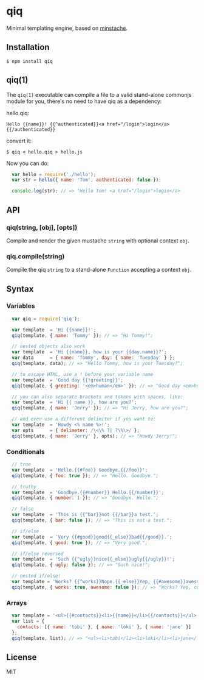 
# qiq

  Minimal templating engine, based on [minstache](https://github.com/visionmedia/minstache).

## Installation

    $ npm install qiq

## qiq(1)

  The `qiq(1)` executable can compile a file to a valid
  stand-alone commonjs module for you, there's no need to have qiq
  as a dependency:

  hello.qiq:

```
Hello {{name}}! {{^authenticated}}<a href="/login">login</a>{{/authenticated}}
```

  convert it:

```
$ qiq < hello.qiq > hello.js
```

Now you can do:

```js
  var hello = require('./hello');
  var str = hello({ name: 'Tom', authenticated: false });

  console.log(str); // => "Hello Tom! <a href="/login">login</a>
```
## API

### qiq(string, [obj], [opts])

  Compile and render the given mustache `string` with optional context `obj`.

### qiq.compile(string)

  Compile the qiq `string` to a stand-alone `Function` accepting a context `obj`.

## Syntax

### Variables

```js
  var qiq = require('qiq');

  var template  = 'Hi {{name}}!';
  qiq(template, { name: 'Tommy' }); // => "Hi Tommy!";

  // nested objects also work
  var template  = 'Hi {{name}}, how is your {{day.name}}?';
  var data      = { name: 'Tommy', day: { name: 'Tuesday' } };
  qiq(template, data); // => "Hello Tommy, how is your Tuesday?";

  // to escape HTML, use a ! before your variable name
  var template  = 'Good day {{!greeting}}';
  qiq(template, { greeting: '<em>human</em>' }); // => "Good day <em>human</em>";

  // you can also separate brackets and tokens with spaces, like:
  var template  = 'Hi {{ name }}, how are you?';
  qiq(template, { name: 'Jerry' }); // => "Hi Jerry, how are you?";

  // and even use a different delimiter if you want to:
  var template  = 'Howdy <% name %>!';
  var opts      = { delimeter: /\<\% ?| ?\%\>/ };
  qiq(template, { name: 'Jerry' }, opts); // => "Howdy Jerry!";
```

### Conditionals

```js
  // true
  var template  = 'Hello.{{#foo}} Goodbye.{{/foo}}';
  qiq(template, { foo: true }); // => "Hello. Goodbye.";

  // truthy
  var template  = 'Goodbye.{{#number}} Hello.{{/number}}';
  qiq(template, { number: 1 }); // => "Goodbye. Hello.";

  // false
  var template  = 'This is {{^bar}}not {{/bar}}a test.';
  qiq(template, { bar: false }); // => "This is not a test.";

  // if/else
  var template  = 'Very {{#good}}good{{_else}}bad{{/good}}.';
  qiq(template, { good: true }); // => "Very good.";

  // if/else reversed
  var template  = 'Such {{^ugly}}nice{{_else}}ugly{{/ugly}}!';
  qiq(template, { ugly: false }); // => "Such nice!";

  // nested if/else!
  var template = 'Works? {{^works}}Nope.{{_else}}Yep, {{#awesome}}awesome{{_else}}cool{{/awesome}}!{{/works}}'
  qiq(template, { works: true, awesome: false }); // => "Works? Yep, cool!";
```

### Arrays

```js
  var template = '<ul>{{#contacts}}<li>{{name}}</li>{{/contacts}}</ul>';
  var list = {
    contacts: [{ name: 'tobi' }, { name: 'loki' }, { name: 'jane' }]
  };
  qiq(template, list); // => "<ul><li>tobi</li><li>loki</li><li>jane</li></ul>";
```

## License

  MIT
